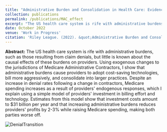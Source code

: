 ```yaml
---
title: "Administrative Burden and Consolidation in Health Care: Evidence from Medicare Contractor Transitions"
collection: publications
permalink: /publications/MAC_effect
excerpt: "The US health care system is rife with administrative burdens, such as those resulting from claim denials, but little is known about the causal effects of these burdens on providers. Using exogenous changes to the jurisdictions of Medicare Administrative Contractors, I show that administrative burdens cause providers to adopt cost-saving technologies, bill more aggressively, and consolidate into larger practices. Despite an increase in denial rates following a change in contractors, Medicare spending increases as a result of providers' endogenous responses, which I using a simple model of providers' investment in billing effort and technology. Estimates from this model show that investment costs amount to $31 billion per year and that increasing administrative burdens reduces providers' profits by 2-3% while raising Medicare spending, making both parties worse off."
date: October 2022
venue: 'Work in Progress'
citation: 'Riley League. (2022). &quot;Administrative Burden and Consolidation in Health Care: Evidence from Medicare Contractor Transitions&quot; Work in Progress.'
---
```


**Abstract:** The US health care system is rife with administrative burdens, such as those resulting from claim denials, but little is known about the causal effects of these burdens on providers. Using exogenous changes to the jurisdictions of Medicare Administrative Contractors, I show that administrative burdens cause providers to adopt cost-saving technologies, bill more aggressively, and consolidate into larger practices. Despite an increase in denial rates following a change in contractors, Medicare spending increases as a result of providers' endogenous responses, which I explain using a simple model of providers' investment in billing effort and technology. Estimates from this model show that investment costs amount to \$31 billion per year and that increasing administrative burdens reduces providers' profits by 2-3\% while raising Medicare spending, making both parties worse off.

![DenialTransition](https://rileyleague.github.io/images/transition_deny.png)
